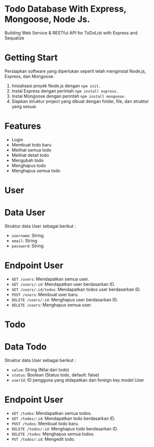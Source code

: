 # Todo Database With Express, Mongoose, Node Js.
Building Web Service & RESTful API for ToDoList with Express and Sequalize

# Getting Start
Persiapkan software yang diperlukan seperti telah menginstal Node.js, Express, dan Mongoose.
1. Inisialisasi proyek Node.js dengan ```npm init.```
2. Instal Express dengan perintah ```npm install express.```
3. Instal Mongoose dengan perintah ```npm install mongoose.```
4. Siapkan struktur project yang dibuat dengan folder, file, dan struktur yang sesuai.

# Features
- Login
- Membuat todo baru
- Melihat semua todo
- Melihat detail todo
- Mengubah todo
- Menghapus todo
- Menghapus semua todo

# User
# Data User
Struktur data User sebagai berikut :
- ```username```: String
- ```email```: String
- ```password```: String
# Endpoint User
- ```GET /users```: Mendapatkan semua user.
- ```GET /users/:id```: Mendapatkan user berdasarkan ID.
- ```GET /users/:id/todos```: Mendapatkan todos user berdasarkan ID.
- ```POST /users```: Membuat user baru.
- ```DELETE /users/:id```: Menghapus user berdasarkan ID.
- ```DELETE /users```: Menghapus semua user.

# Todo
# Data Todo
Struktur data User sebagai berikut :
- ```value```: String (Nilai dari todo)
- ```status```: Boolean (Status todo, default: false)
- ```userId```: ID pengguna yang didapatkan dari foreign key model User
# Endpoint User
- ```GET /todos```: Mendapatkan semua todos.
- ```GET /todos/:id```: Mendapatkan todo berdasarkan ID.
- ```POST /todos```: Membuat todo baru.
- ```DELETE /todos/:id```: Menghapus todo berdasarkan ID.
- ```DELETE /todos```: Menghapus semua todos.
- ```PUT /todos/:id```: Mengedit todo.
